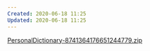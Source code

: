 ```yaml
---
Created: 2020-06-18 11:25
Updated: 2020-06-18 11:25
---
```



[PersonalDictionary-8741364176651244779.zip](PersonalDictionary-8741364176651244779.zip)